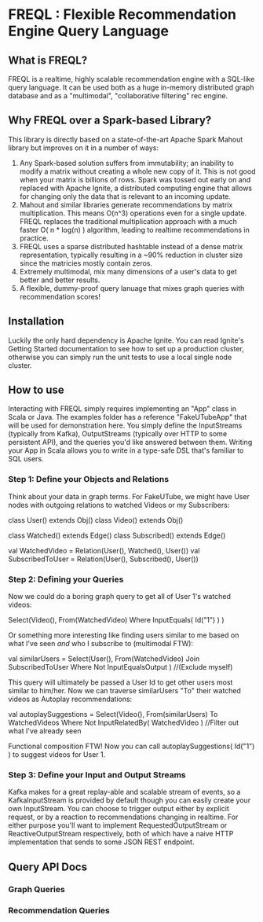 # FREQL : Flexible Recommendation Engine Query Language

## What is FREQL?

FREQL is a realtime, highly scalable recommendation engine with a SQL-like query language.  It can be used both as a huge in-memory distributed graph database and as a "multimodal", "collaborative filtering" rec engine.

## Why FREQL over a Spark-based Library?

This library is directly based on a state-of-the-art Apache Spark Mahout library but improves on it in a number of ways:

1. Any Spark-based solution suffers from immutability; an inability to modify a matrix without creating a whole new copy of it. This is not good when your matrix is billions of rows.  Spark was tossed out early on and replaced with Apache Ignite, a distributed computing engine that allows for changing only the data that is relevant to an incoming update.
2. Mahout and similar libraries generate recommendations by matrix multiplication.  This means O(n^3) operations even for a single update.  FREQL replaces the traditional multiplication approach with a much faster O( n * log(n) ) algorithm, leading to realtime recommendations in practice.
3. FREQL uses a sparse distributed hashtable instead of a dense matrix representation, typically resulting in a ~90% reduction in cluster size since the matricies mostly contain zeros.
4. Extremely multimodal, mix many dimensions of a user's data to get better and better results.
5. A flexible, dummy-proof query lanuage that mixes graph queries with recommendation scores!

## Installation

Luckily the only hard dependency is Apache Ignite.  You can read Ignite's Getting Started documentation to see how to set up a production cluster, otherwise you can simply run the unit tests to use a local single node cluster.

## How to use

Interacting with FREQL simply requires implementing an "App" class in Scala or Java.  The examples folder has a reference "FakeUTubeApp" that will be used for demonstration here.  You simply define the InputStreams (typically from Kafka), OutputStreams (typically over HTTP to some persistent API), and the queries you'd like answered between them.  Writing your App in Scala allows you to write in a type-safe DSL that's familiar to SQL users.

### Step 1: Define your Objects and Relations

Think about your data in graph terms.  For FakeUTube, we might have User nodes with outgoing relations to watched Videos or my Subscribers:

class User() extends Obj()
class Video() extends Obj()

class Watched() extends Edge()
class Subscribed() extends Edge()

val WatchedVideo = Relation(User(), Watched(), User())
val SubscribedToUser = Relation(User(), Subscribed(), User())

### Step 2: Defining your Queries
Now we could do a boring graph query to get all of User 1's watched videos:

Select(Video(),
From(WatchedVideo)
Where InputEquals( Id("1") ) )

Or something more interesting like finding users similar to me based on what I've seen *and* who I subscribe to (multimodal FTW):

val similarUsers =
Select(User(),
From(WatchedVideo) Join SubscribedToUser
Where Not InputEqualsOutput ) //(Exclude myself)

This query will ultimately be passed a User Id to get other users most similar to him/her.  Now we can traverse similarUsers "To" their watched videos as Autoplay recommendations:

val autoplaySuggestions =
Select(Video(),
From(similarUsers) To WatchedVideos
Where Not InputRelatedBy( WatchedVideo )  //Filter out what I've already seen

Functional composition FTW!  Now you can call autoplaySuggestions( Id("1") ) to suggest videos for User 1.

### Step 3: Define your Input and Output Streams

Kafka makes for a great replay-able and scalable stream of events, so a KafkaInputStream is provided by default though you can easily create your own InputStream.  You can choose to trigger output either by explicit request, or by a reaction to recommendations changing in realtime.  For either purpose you'll want to implement RequestedOutputStream or ReactiveOutputStream respectively, both of which have a naive HTTP implementation that sends to some JSON REST endpoint.

## Query API Docs

### Graph Queries

### Recommendation Queries
